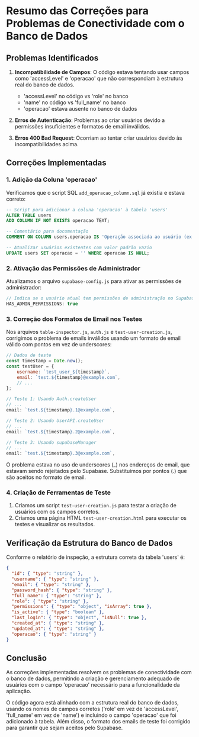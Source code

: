 # Resumo das Correções para Problemas de Conectividade com o Banco de Dados

## Problemas Identificados

1. **Incompatibilidade de Campos**: O código estava tentando usar campos como 'accessLevel' e 'operacao' que não correspondiam à estrutura real do banco de dados.
   - 'accessLevel' no código vs 'role' no banco
   - 'name' no código vs 'full_name' no banco
   - 'operacao' estava ausente no banco de dados

2. **Erros de Autenticação**: Problemas ao criar usuários devido a permissões insuficientes e formatos de email inválidos.

3. **Erros 400 Bad Request**: Ocorriam ao tentar criar usuários devido às incompatibilidades acima.

## Correções Implementadas

### 1. Adição da Coluna 'operacao'

Verificamos que o script SQL `add_operacao_column.sql` já existia e estava correto:

```sql
-- Script para adicionar a coluna 'operacao' à tabela 'users'
ALTER TABLE users 
ADD COLUMN IF NOT EXISTS operacao TEXT;

-- Comentário para documentação
COMMENT ON COLUMN users.operacao IS 'Operação associada ao usuário (ex: BJ Fibra, Megalink)';

-- Atualizar usuários existentes com valor padrão vazio
UPDATE users SET operacao = '' WHERE operacao IS NULL; 
```

### 2. Ativação das Permissões de Administrador

Atualizamos o arquivo `supabase-config.js` para ativar as permissões de administrador:

```javascript
// Indica se o usuário atual tem permissões de administração no Supabase
HAS_ADMIN_PERMISSIONS: true
```

### 3. Correção dos Formatos de Email nos Testes

Nos arquivos `table-inspector.js`, `auth.js` e `test-user-creation.js`, corrigimos o problema de emails inválidos usando um formato de email válido com pontos em vez de underscores:

```javascript
// Dados de teste
const timestamp = Date.now();
const testUser = {
    username: `test_user_${timestamp}`,
    email: `test.${timestamp}@example.com`,
    // ...
};

// Teste 1: Usando Auth.createUser
// ...
email: `test.${timestamp}.1@example.com`,

// Teste 2: Usando UserAPI.createUser
// ...
email: `test.${timestamp}.2@example.com`,

// Teste 3: Usando supabaseManager
// ...
email: `test.${timestamp}.3@example.com`,
```

O problema estava no uso de underscores (_) nos endereços de email, que estavam sendo rejeitados pelo Supabase. Substituímos por pontos (.) que são aceitos no formato de email.

### 4. Criação de Ferramentas de Teste

1. Criamos um script `test-user-creation.js` para testar a criação de usuários com os campos corretos.
2. Criamos uma página HTML `test-user-creation.html` para executar os testes e visualizar os resultados.

## Verificação da Estrutura do Banco de Dados

Conforme o relatório de inspeção, a estrutura correta da tabela 'users' é:

```json
{
  "id": { "type": "string" },
  "username": { "type": "string" },
  "email": { "type": "string" },
  "password_hash": { "type": "string" },
  "full_name": { "type": "string" },
  "role": { "type": "string" },
  "permissions": { "type": "object", "isArray": true },
  "is_active": { "type": "boolean" },
  "last_login": { "type": "object", "isNull": true },
  "created_at": { "type": "string" },
  "updated_at": { "type": "string" },
  "operacao": { "type": "string" }
}
```

## Conclusão

As correções implementadas resolvem os problemas de conectividade com o banco de dados, permitindo a criação e gerenciamento adequado de usuários com o campo 'operacao' necessário para a funcionalidade da aplicação.

O código agora está alinhado com a estrutura real do banco de dados, usando os nomes de campos corretos ('role' em vez de 'accessLevel', 'full_name' em vez de 'name') e incluindo o campo 'operacao' que foi adicionado à tabela. Além disso, o formato dos emails de teste foi corrigido para garantir que sejam aceitos pelo Supabase. 